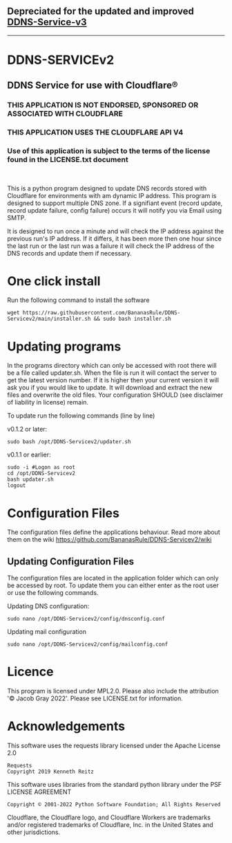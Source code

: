 ## Depreciated for the updated and improved [DDNS-Service-v3](https://github.com/BananasRule/DDNS-Service-v3)

---

# DDNS-SERVICEv2
## DDNS Service for use with Cloudflare®


### THIS APPLICATION IS NOT ENDORSED, SPONSORED OR ASSOCIATED WITH CLOUDFLARE
### THIS APPLICATION USES THE CLOUDFLARE API V4

### Use of this application is subject to the terms of the license found in the LICENSE.txt document

<br>

This is a python program designed to update DNS records stored with Cloudflare for environments with am dynamic IP address. This program is designed to support multiple DNS zone. If a signifiant event (record update, record update failure, config failure) occurs it will notify you via Email using SMTP. 

It is designed to run once a minute and will check the IP address against the previous run's IP address. If it differs, it has been more then one hour since the last run or the last run was a failure it will check the IP address of the DNS records and update them if necessary.

# One click install
Run the following command to install the software
```
wget https://raw.githubusercontent.com/BananasRule/DDNS-Servicev2/main/installer.sh && sudo bash installer.sh 
```

# Updating programs
In the programs directory which can only be accessed with root there will be a file called updater.sh. When the file is run it will contact the server to get the latest version number. If it is higher then your current version it will ask you if you would like to update. It will download and extract the new files and overwrite the old files. Your configuration SHOULD (see disclaimer of liability in license) remain.

To update run the following commands (line by line)

v0.1.2 or later:
```
sudo bash /opt/DDNS-Servicev2/updater.sh
```

v0.1.1 or earlier:
```
sudo -i #Logon as root
cd /opt/DDNS-Servicev2
bash updater.sh
logout
```

# Configuration Files
The configuration files define the applications behaviour. Read more about them on the wiki https://github.com/BananasRule/DDNS-Servicev2/wiki

## Updating Configuration Files
The configuration files are located in the application folder which can only be accessed by root. To update them you can either enter as the root user or use the following commands.

Updating DNS configuration:
```
sudo nano /opt/DDNS-Servicev2/config/dnsconfig.conf
```

Updating mail configuration
```
sudo nano /opt/DDNS-Servicev2/config/mailconfig.conf
```


# Licence
This program is licensed under MPL2.0. Please also include the attribution '© Jacob Gray 2022'. Please see LICENSE.txt for information.

# Acknowledgements
This software uses the requests library licensed under the Apache License 2.0

    Requests
    Copyright 2019 Kenneth Reitz

This software uses libraries from the standard python library under the PSF LICENSE AGREEMENT

    Copyright © 2001-2022 Python Software Foundation; All Rights Reserved

Cloudflare, the Cloudflare logo, and Cloudflare Workers are trademarks and/or registered trademarks of Cloudflare, Inc. in the United States and other jurisdictions.


 
